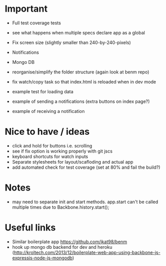 # Important

- Full test coverage tests
- see what happens when multiple specs declare app as a global

- Fix screen size (slightly smaller than 240-by-240-pixels)

- Notifications
- Mongo DB

- reorganise/simplify the folder structure (again look at benm repo)
- fix watch/copy task so that index.html is reloaded when in dev mode

- example test for loading data

- example of sending a notifications (extra buttons on index page?)
- example of receiving a notification


# Nice to have / ideas
- click and hold for buttons i.e. scrolling
- see if fix option is working properly with git jscs
- keyboard shortcuts for watch inputs
- Separate stylesheets for layout/scafloding and actual app
- add automated check for test coverage (set at 80% and fail the build?)

# Notes
- may need to separate init and start methods. app.start can't be called multiple times due to Backbone.history.start();


# Useful links
- Similar boilerplate app https://github.com/jkat98/benm
- hook up mongo db backend for dev and heroku (http://kroltech.com/2013/12/boilerplate-web-app-using-backbone-js-expressjs-node-js-mongodb)

